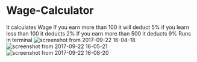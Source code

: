 # Wage-Calculator
It calculates Wage
If you earn more than 100 it will deduct 5% 
if you learn less than 100 it deducts 2% 
If you earn more than 500 it deducts 9%
Runs in terminal
![screenshot from 2017-09-22 16-04-18](https://user-images.githubusercontent.com/21070545/30762555-5af69cba-9fb0-11e7-9b98-0f7cda089526.png)
![screenshot from 2017-09-22 16-05-21](https://user-images.githubusercontent.com/21070545/30762576-6bf9ee90-9fb0-11e7-9997-7e68d2228734.png)
![screenshot from 2017-09-22 16-08-20](https://user-images.githubusercontent.com/21070545/30762584-7738b958-9fb0-11e7-8712-e1c38ddd8b97.png)
